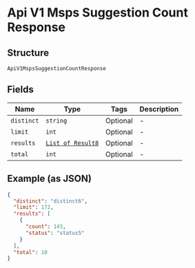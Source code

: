 
# Api V1 Msps Suggestion Count Response

## Structure

`ApiV1MspsSuggestionCountResponse`

## Fields

| Name | Type | Tags | Description |
|  --- | --- | --- | --- |
| `distinct` | `string` | Optional | - |
| `limit` | `int` | Optional | - |
| `results` | [`List of Result8`](../../doc/models/result-8.md) | Optional | - |
| `total` | `int` | Optional | - |

## Example (as JSON)

```json
{
  "distinct": "distinct6",
  "limit": 172,
  "results": [
    {
      "count": 143,
      "status": "status5"
    }
  ],
  "total": 10
}
```

